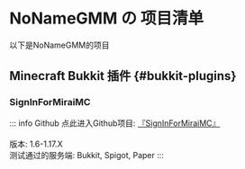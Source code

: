 # NoNameGMM の 项目清单

以下是NoNameGMM的项目

## Minecraft Bukkit 插件 {#bukkit-plugins}

### SignInForMiraiMC
::: info Github
点此进入Github项目: [『SignInForMiraiMC』](https://github.com/NoNameGMM/SignInForMiraiMC)
<br>
<br>
版本: 1.6-1.17.X
<br>
测试通过的服务端: Bukkit, Spigot, Paper
:::